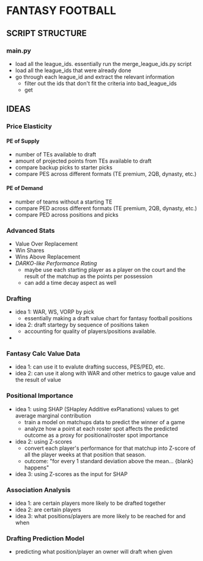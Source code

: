 # FANTASY FOOTBALL

## SCRIPT STRUCTURE
### main.py
- load all the league_ids. essentially run the merge_league_ids.py script
- load all the league_ids that were already done
- go through each league_id and extract the relevant information
    - filter out the ids that don't fit the criteria into bad_league_ids
    - get 

## IDEAS
### Price Elasticity
#### PE of Supply
- number of TEs available to draft
- amount of projected points from TEs available to draft
- compare backup picks to starter picks
- compare PES across different formats (TE premium, 2QB, dynasty, etc.)

#### PE of Demand
- number of teams without a starting TE
- compare PED across different formats (TE premium, 2QB, dynasty, etc.)
- compare PED across positions and picks

### Advanced Stats
- Value Over Replacement
- Win Shares
- Wins Above Replacement
- *DARKO-like Performance Rating*
    - maybe use each starting player as a player on the court and the result of the matchup as the points per possession
    - can add a time decay aspect as well

### Drafting
- idea 1: WAR, WS, VORP by pick
    - essentially making a draft value chart for fantasy football positions
- idea 2: draft startegy by sequence of positions taken 
    - accounting for quality of players/positions available.
-

### Fantasy Calc Value Data
- idea 1: can use it to evalute drafting success, PES/PED, etc. 
- idea 2: can use it along with WAR and other metrics to gauge value and the result of value


### Positional Importance
- idea 1: using SHAP (SHapley Additive exPlanations) values to get average marginal contribution
    - train a model on matchups data to predict the winner of a game 
    - analyze how a point at each roster spot affects the predicted outcome as a proxy for positional/roster spot importance
- idea 2: using Z-scores
    - convert each player's performance for that matchup into Z-score of all the player weeks at that position that season.
    - outcome: "for every 1 standard deviation above the mean... {blank} happens"
- idea 3: using Z-scores as the input for SHAP

### Association Analysis
- idea 1: are certain players more likely to be drafted together
- idea 2: are certain players 
- idea 3: what positions/players are more likely to be reached for and when

### Drafting Prediction Model
- predicting what position/player an owner will draft when given 

